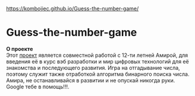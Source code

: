 https://kombojiec.github.io/Guess-the-number-game/

# Guess-the-number-game


**О проекте**  
Этот [проект](https://kombojiec.github.io/Guess-the-number-game/) является совместной работой с 12-ти летней Амирой, 
для введения её в курс вэб разработки и мир цифровых технологий для её знакомства и последующего развития. 
Игра на отгадывание числа, поэтому служит также отработкой алгоритма бинарного поиска числа. Амира, не останавливайся в развитии и не опускай никогда руки.
Google тебе в помощь!!!.
